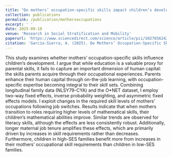 ```yaml
---
title: "Do mothers’ occupation-specific skills impact children’s developmental processes?"
collection: publications
permalink: /publication/mothersoccupations
excerpt: ' '
date: 2025-09-10
venue: 'Research in Social Stratification and Mobility'
paperurl: 'https://www.sciencedirect.com/science/article/pii/S0276562425000939'
citation: 'García-Sierra, A. (2025). Do Mothers’ Occupation-Specific Skills Impact Children’s Developmental Processes?. Research in Social Stratification and Mobility, 101102.'
---
```


This study examines whether mothers’ occupation-specific skills influence children’s development. I argue that while education is a valuable proxy for parental skills, it fails to capture an important dimension of human capital: the skills parents acquire through their occupational experiences. Parents enhance their human capital through on-the-job learning, with occupation-specific expertise becoming integral to their skill sets. Combining longitudinal family data (NLSY79-CYA) and the O*NET dataset, I employ two-way fixed effects, inverse probability weighting, and asymmetric fixed effects models. I exploit changes in the required skill levels of mothers’ occupations following job switches. Results indicate that when mothers transition to roles requiring higher levels of mathematical skills, their children’s mathematical abilities improve. Similar trends are observed for literacy skills, although the effects are less consistently robust. Additionally, longer maternal job tenure amplifies these effects, which are primarily driven by increases in skill requirements rather than decreases. Furthermore, children in high-SES families benefit more from increases in their mothers’ occupational skill requirements than children in low-SES families.